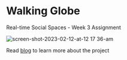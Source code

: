 # Walking Globe

Real-time Social Spaces - Week 3 Assignment

![screen-shot-2023-02-12-at-12 17 36-am](https://user-images.githubusercontent.com/55421510/218333727-c47267af-9d56-4871-91c0-af8dd0e38217.jpg)

Read [blog](https://yl5661.wordpress.com/2023/02/12/walking-globe/) to learn more about the project
